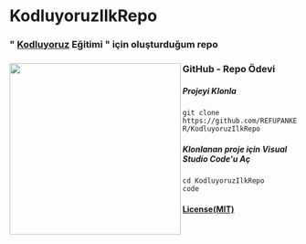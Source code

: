 # KodluyoruzIlkRepo
### " [Kodluyoruz](https://www.kodluyoruz.org/) Eğitimi " için oluşturduğum repo
<h3>
<img align="left" src="https://avatars.githubusercontent.com/u/30476529?s=280&v=4" width="300" height="300" >
GitHub - Repo Ödevi

##### Projeyi Klonla 
  `git clone https://github.com/REFUPANKER/KodluyoruzIlkRepo`
##### Klonlanan proje için Visual Studio Code'u Aç
  ```
  cd KodluyoruzIlkRepo
  code
  ```
 #### [License(MIT)](https://choosealicense.com/licenses/mit/)
</h3>

